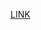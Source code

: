 [LINK](https://docs.google.com/document/d/1_WBfVTOXOrxAEcc71ycyqi7t9AAxceLBzBP6-e43U-Q/edit?usp=sharing)
